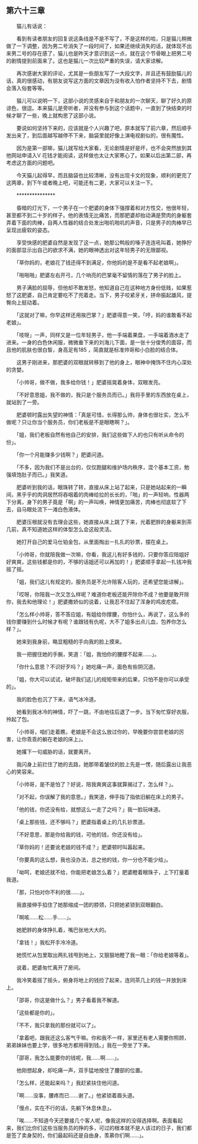 ## 第六十三章

　　猫儿有话说：

　　看到有读者朋友的回复说这条线是不是不写了，不是这样的哈，只是猫儿稍微做了一下调整，因为男二号消失了一段时间了，如果还继续消失的话，就体现不出来男二号的存在感了，猫儿也是昨天才意识到这一点，就在这个节骨眼上把男二号的剧情提到前面来了。这也是猫儿一次比较严重的失误，请大家谅解。

　　再次感谢大家的评论，尤其是一些朋友写了一大段文字，并且还有鼓励猫儿的话，真的很感动，有朋友说写这方面的文章因为没有收入怕作者坚持不下去，剧情会落入俗套等等。

　　猫儿可以说明一下，这部小说的灵感来自于和朋友的一次聊天，聊了好久的原谅色，很逗。本来猫儿是旁听者，并没有参与到这个话题中，一直到了快结束的时候才聊了一些，晚上就构思了这部小说。

　　要说如何坚持下来的，应该就是个人兴趣了吧，原本就写了前六章，然后顺手发出来了，到后面越写越停不下来，脑袋里就好像上演电视剧似的，很有魔性。

　　因为是第一部嘛，猫儿就写给大家看，无论剧情是好是坏，也不会突然放到其他网站申请入V 花钱才能阅读，这样做也太让大家寒心了。如果以后出第二部，再考虑这方面的问题吧。

　　今天猫儿起得早，而且脑袋也比较清晰，没有出现卡文的现象，顺利的更完了这两章，到下午或者晚上吧，可能还有二更，大家可以关注一下。

　　***************

　　昏暗的灯光下，一个男子在一个肥婆的身体下强撑着和对方性交，他很年轻，甚至都不到二十岁的样子。他的表情无比痛苦，而那肥婆却抬动满是赘肉的身躯套弄着下面的肉棒，自两人性器的结合处发出啪叽啪叽的声音，只是男子的肉棒早已呈现出疲软的姿态。

　　享受快感的肥婆自然是发现了这一点，她那公鸭般的嗓子连连吼叫着，她狰狞的面部显示出自己的欲求不满，她的眼神透出对这年轻男子的无限鄙视。

　　「草你妈的，老娘花了钱还得不到满足，你他妈的是不是看不起老娘啊」。

　　「啪啪啪」肥婆左右开弓，几个响亮的巴掌毫不留情的落在了男子的脸上。

　　男子满脸的屈辱，但他却不敢发怒，他知道自己在这种地方身份低贱，如果惹怒了这肥婆，自己肯定要吃不了兜着走。当下，男子咬紧牙关，拼命振起雄风，提臀向上挺动着。

　　「这就对了嘛，你早这样还用挨巴掌？」肥婆得意一笑，「哼，妈的谁敢看不起老娘」。

　　「吱呀」一声，同样又是一位年轻男子，他一手端着果盘，一手端着酒水走了进来。一身的白色休闲服，微微垂下来的刘海儿下面，是一张十分俊秀的面容，而且他的肌肤也很白皙，身高足有185 ，简直就是标准帅哥和小白脸的结合体。

　　这男子刚进来，那肥婆的双眼就转移到了他的身上，眼神中掩饰不住内心深处的贪婪。

　　「小帅哥，做不做，我多给你钱！」肥婆摇晃着身体，双眼发亮。

　　「不好意思姐，我不做的，我只是个服务员而已。」我将手里的东西放在桌上，就站到了一旁。

　　肥婆顿时露出失望的神情：「真是可惜，长得那么帅，身体也很壮实，怎么不做呢？只让你当个服务员，你们老板是不是眼瞎啊？」。

　　「姐，我们老板自然有他自己的安排，我们这些做下人的也只有听从命令的份」。

　　「你一个月能赚多少钱啊？」肥婆问道。

　　「不多，因为我们不是出台的，仅仅跑腿和维护场内秩序，混个基本工资，勉强填饱肚子而已。」我笑道。

　　肥婆听到我的话，眼珠转了转，直接从床上站了起来，只是她站起来的一瞬间，黑乎乎的肉洞居然将吞咽着的肉棒给拉的长长的，「啪」的一声轻响，性器两下分离，身下的男子竟是「啊」的一声叫唤，神情更加痛苦，肉棒也彻底软了下去，自马眼处流下一滩白色液体。

　　肥婆压根就没有去理会这些，她直接从床上跳了下来，光着肥胖的身躯来到茶几前，真不知道她这样的体型怎么会这般灵活。

　　她打开自己的爱马仕铂金包，从里面掏出一扎扎的钞票，摆在桌上。

　　「小帅哥，你就陪我做一次嘛，你看，我这儿有好多钱的，只要你答应陪姐好好爽爽，这些钱都是你的，不够的话姐还可以再加的！」肥婆顺手拿起一扎钱冲我摇了摇。

　　「姐，我们这儿有规定的，服务员是不允许陪客人玩的，还希望您能谅解」。

　　「哎呀，你陪我一次又怎么样呢？难道你老板还能开除你不成？他要是敢开除你，我去和他理论！」肥婆撒娇似的说着，让我忍不住起了浑身的鸡皮疙瘩。

　　「怎么样小帅哥，答不答应姐，有姐给你撑腰，你怕什么，再说了，这么多的钱你要赚到什么时候才有呢？谁跟钱有仇呢，大不了姐多出点儿血，包养你怎么样？」。

　　她来到我身前，略显粗糙的手向我的脸上摸来。

　　我一把握住她的手腕，笑道：「姐，我怕你的腰撑不起来……」。

　　「你什么意思？不识好歹吗？」她吃痛一声，面色有些阴沉道。

　　「姐，你大可以试试，破坏我们这儿的规矩带来的后果，只怕不是你可以承受的」。

　　我的脸色也沉了下来，语气冰冷道。

　　她看到我冰冷的神情，吓了一跳，不由地往后退了一步。当下匆忙穿好衣服，拎起了包。

　　「小帅哥，咱们走着瞧，老娘是不会这么放过你的，早晚要你尝尝老娘的厉害，让你乖乖的躺在老娘的床上」。

　　她撂下一句威胁的话，就要离开。

　　我闪身上前拦住了她的去路，她那带着皱纹的脸上先是一愣，随后露出让我恶心的笑容来。

　　「小帅哥，是不是怕了？好说，陪我爽爽这事就算揭过了，怎么样？」。

　　「对不起，你误解了我的意思。」我笑道，伸手指了指依旧躺在床上的男子。

　　「他的钱，你还没有给，就想这么一走了之吗？」我一脸玩味道。

　　「桌上那些钱，还不够吗？」肥婆指着桌上的几扎钞票道。

　　「不好意思，那是你给我的钱，可他的钱，你还没有给」。

　　「草你妈的！还要讹老娘的钱不成？」肥婆顿时叫嚣起来。

　　「你要真的这么想，我也没办法，总之他的钱，你一分也不能少给」。

　　「呦呵，老娘还就不给，你能把老娘怎么着？」肥婆瞪着眼珠子，上下打量着我道。

　　「那，只怕对你不利的很……」。

　　我直接伸手掐住了她那缩成一团的脖颈，只把她紧锁到双眼翻白。

　　「啊咳……松……手……」。

　　她肥胖的身体挣扎着，嘴巴张地大大的。

　　「拿钱！」我松开手冷冷道。

　　她慌忙从包里取出两扎钱甩到地上，又狠狠地瞪了我一眼：「你给老娘等着」。

　　说着，肥婆匆忙离开了房间。

　　我冷笑着摇了摇头，俯身将地上的钱捡了起来，连同茶几上的钱一并放到床上。

　　「邵哥，你这是做什么？」男子看着我不解道。

　　「这些都是你的」。

　　「不不，我只拿我的那份就可以了」。

　　「拿着吧，跟我还这么客气干嘛。你和我不一样，家里还有老人需要你照顾，弟弟妹妹也要上学，很多地方都用得到钱。」我在一旁坐了下来。

　　「邵哥，我怎么能要你的钱呢，我……啊……」。

　　他刚想起身，却吃痛一声，双手猛地按住了腰部的位置。

　　「怎么样，还能起来吗？」我赶紧扶住他问道。

　　「啊……没事，腰疼而已……谢了。」他紧锁着眉头道。

　　「慢点，实在不行的话，先躺下休息休息」。

　　「唉……不知道今天还要接几个客人呢，像我这样的没得选择啊。表面看起来，我们比你们这些当服务员的挣的多，可过的根本就不是人该过的日子，我们都是签了卖身契的，你们最起码还是自由身，羡慕你们啊……」。

